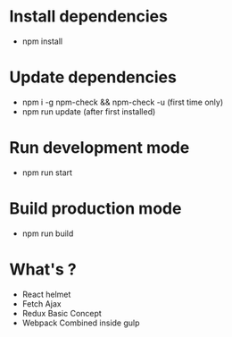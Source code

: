 # Install dependencies
* npm install

# Update dependencies
* npm i -g npm-check && npm-check -u (first time only)
* npm run update (after first installed)

# Run development mode
* npm run start

# Build production mode
* npm run build

# What's ?
* React helmet
* Fetch Ajax
* Redux Basic Concept
* Webpack Combined inside gulp